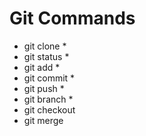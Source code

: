 # Git Commands
- git clone *
- git status *
- git add *
- git commit *
- git push *
- git branch *
- git checkout
- git merge
 